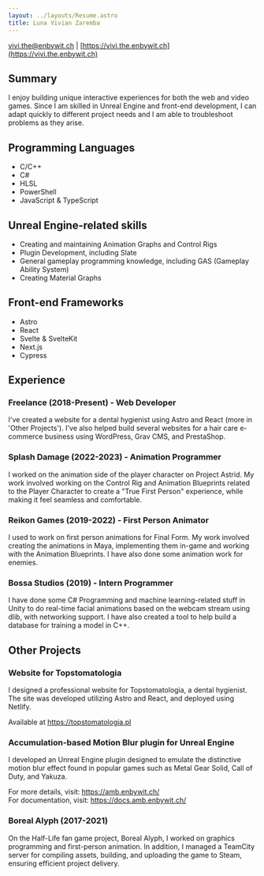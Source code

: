 ```yaml
---
layout: ../layouts/Resume.astro
title: Luna Vivian Zaremba
---
```


<vivi.the@enbywit.ch> | [https://vivi.the.enbywit.ch](https://vivi.the.enbywit.ch)

## Summary

I enjoy building unique interactive experiences for both the web and video games. Since I am skilled in Unreal Engine and front-end development, I can adapt quickly to different project needs and I am able to troubleshoot problems as they arise.

## Programming Languages

- C/C++
- C#
- HLSL
- PowerShell
- JavaScript & TypeScript

## Unreal Engine-related skills

- Creating and maintaining Animation Graphs and Control Rigs
- Plugin Development, including Slate
- General gameplay programming knowledge, including GAS (Gameplay Ability System)
- Creating Material Graphs

## Front-end Frameworks

- Astro
- React
- Svelte & SvelteKit
- Next.js
- Cypress

## Experience

### Freelance (2018-Present) - Web Developer

I've created a website for a dental hygienist using Astro and React (more in 'Other Projects'). I've also helped build several websites for a hair care e-commerce business using WordPress, Grav CMS, and PrestaShop.

### Splash Damage (2022-2023) - Animation Programmer

I worked on the animation side of the player character on Project Astrid. My work involved working on the Control Rig and Animation Blueprints related to the Player Character to create a "True First Person" experience, while making it feel seamless and comfortable.

### Reikon Games (2019-2022) - First Person Animator

I used to work on first person animations for Final Form. My work involved creating the animations in Maya, implementing them in-game and working with the Animation Blueprints. I have also done some animation work for enemies.

### Bossa Studios (2019) - Intern Programmer

I have done some C# Programming and machine learning-related stuff in Unity to do real-time facial animations based on the webcam stream using dlib, with networking support. I have also created a tool to help build a database for training a model in C++.

## Other Projects

### Website for Topstomatologia

I designed a professional website for Topstomatologia, a dental hygienist. The site was developed utilizing Astro and React, and deployed using Netlify.

Available at https://topstomatologia.pl

### Accumulation-based Motion Blur plugin for Unreal Engine

I developed an Unreal Engine plugin designed to emulate the distinctive motion blur effect found in popular games such as Metal Gear Solid, Call of Duty, and Yakuza.

For more details, visit: https://amb.enbywit.ch/  
For documentation, visit: https://docs.amb.enbywit.ch/

### Boreal Alyph (2017-2021)

On the Half-Life fan game project, Boreal Alyph, I worked on graphics programming and first-person animation. In addition, I managed a TeamCity server for compiling assets, building, and uploading the game to Steam, ensuring efficient project delivery.

